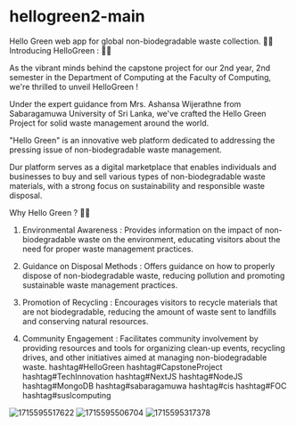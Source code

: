 # hellogreen2-main
 Hello Green web app for global non-biodegradable waste collection.
🌿🌿 Introducing HelloGreen : 🌿🌿

As the vibrant minds behind the capstone project for our 2nd year, 2nd semester in the Department of Computing at the Faculty of Computing, we're thrilled to unveil HelloGreen !

Under the expert guidance from Mrs. Ashansa Wijerathne from Sabaragamuwa University of Sri Lanka, we've crafted the Hello Green Project for solid waste management around the world.

"Hello Green" is an innovative web platform dedicated to addressing the pressing issue of non-biodegradable waste management.

Dur platform serves as a digital marketplace that enables individuals and businesses to buy and sell various types of non-biodegradable waste materials, with a strong focus on sustainability and responsible waste disposal.

Why Hello Green ? 🌿🍃

1. Environmental Awareness : Provides information on the impact of non-biodegradable waste on the environment, educating visitors about the need for proper waste management practices.

2. Guidance on Disposal Methods : Offers guidance on how to properly dispose of non-biodegradable waste, reducing pollution and promoting sustainable waste management practices.

3. Promotion of Recycling : Encourages visitors to recycle materials that are not biodegradable, reducing the amount of waste sent to landfills and conserving natural resources.

4. Community Engagement : Facilitates community involvement by providing resources and tools for organizing clean-up events, recycling drives, and other initiatives aimed at managing non-biodegradable waste.
hashtag#HelloGreen hashtag#CapstoneProject hashtag#TechInnovation hashtag#NextJS hashtag#NodeJS hashtag#MongoDB hashtag#sabaragamuwa hashtag#cis hashtag#FOC hashtag#suslcomputing



![1715595517622](https://github.com/KaveeshaDisssanayake/hellogreen2-main/assets/90174106/b635eddb-3605-4c43-ba06-6e1457468470)
![1715595506704](https://github.com/KaveeshaDisssanayake/hellogreen2-main/assets/90174106/7bec9e4d-11be-43b1-b9db-dc07e31c8899)
![1715595317378](https://github.com/KaveeshaDisssanayake/hellogreen2-main/assets/90174106/da09f860-ced1-48e9-a740-b6fcad6cf97a)



